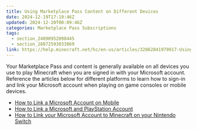 ```yaml
---
title: Using Marketplace Pass Content on Different Devices
date: 2024-12-19T17:19:46Z
updated: 2024-12-20T00:09:46Z
categories: Marketplace Pass Subscriptions
tags:
  - section_24090952098445
  - section_28872593033869
link: https://help.minecraft.net/hc/en-us/articles/32862841979917-Using-Marketplace-Pass-Content-on-Different-Devices
---
```


Your Marketplace Pass and content is generally available on all devices you use to play Minecraft when you are signed in with your Microsoft account. Reference the articles below for different platforms to learn how to sign-in and link your Microsoft account when playing on game consoles or mobile devices.

- [How to Link a Microsoft Account on Mobile](../Linking-Microsoft-Accounts/How-to-Link-a-Microsoft-Account-to-Minecraft-on-Mobile.md)
- [How to Link a Microsoft and PlayStation Account](../Linking-Microsoft-Accounts/How-to-Link-Microsoft-and-PlayStation-Accounts-in-Minecraft.md)
- [How to Link your Microsoft Account to Minecraft on your Nintendo Switch](../Linking-Microsoft-Accounts/How-to-Link-Your-Microsoft-Account-to-Minecraft-on-Nintendo-Switch.md)
